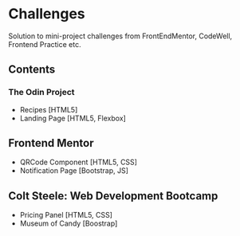# Challenges
Solution to mini-project challenges from FrontEndMentor, CodeWell, Frontend Practice etc.

## Contents

### The Odin Project
- Recipes [HTML5]
- Landing Page [HTML5, Flexbox]

## Frontend Mentor
- QRCode Component [HTML5, CSS]
- Notification Page [Bootstrap, JS]

## Colt Steele: Web Development Bootcamp
- Pricing Panel [HTML5, CSS]
- Museum of Candy [Boostrap]
